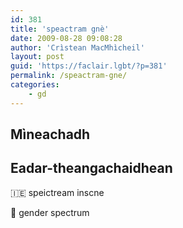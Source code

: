 ```yaml
---
id: 381
title: 'speactram gnè'
date: 2009-08-28 09:08:28
author: 'Crìstean MacMhìcheil'
layout: post
guid: 'https://faclair.lgbt/?p=381'
permalink: /speactram-gne/
categories:
    - gd
---
```


## Mìneachadh

## Eadar-theangachaidhean

&#x1f1ee;&#x1f1ea; speictream inscne

&#x1f3f4;&#xe0067;&#xe0062;&#xe0065;&#xe006e;&#xe0067;&#xe007f; gender spectrum